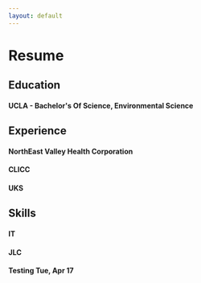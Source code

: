 ```yaml
---
layout: default
---
```

# Resume
## Education
#### UCLA - Bachelor's Of Science, Environmental Science
## Experience
#### NorthEast Valley Health Corporation
#### CLICC
#### UKS
## Skills
#### IT
#### JLC
#### Testing Tue, Apr 17
